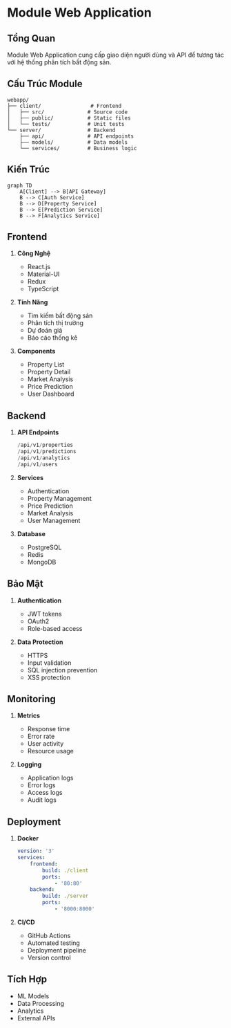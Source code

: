 # Module Web Application

## Tổng Quan

Module Web Application cung cấp giao diện người dùng và API để tương tác với hệ thống phân tích bất động sản.

## Cấu Trúc Module

```
webapp/
├── client/                # Frontend
│   ├── src/              # Source code
│   ├── public/           # Static files
│   └── tests/            # Unit tests
└── server/               # Backend
    ├── api/              # API endpoints
    ├── models/           # Data models
    └── services/         # Business logic
```

## Kiến Trúc

```mermaid
graph TD
    A[Client] --> B[API Gateway]
    B --> C[Auth Service]
    B --> D[Property Service]
    B --> E[Prediction Service]
    B --> F[Analytics Service]
```

## Frontend

1. **Công Nghệ**

    - React.js
    - Material-UI
    - Redux
    - TypeScript

2. **Tính Năng**

    - Tìm kiếm bất động sản
    - Phân tích thị trường
    - Dự đoán giá
    - Báo cáo thống kê

3. **Components**
    - Property List
    - Property Detail
    - Market Analysis
    - Price Prediction
    - User Dashboard

## Backend

1. **API Endpoints**

    ```python
    /api/v1/properties
    /api/v1/predictions
    /api/v1/analytics
    /api/v1/users
    ```

2. **Services**

    - Authentication
    - Property Management
    - Price Prediction
    - Market Analysis
    - User Management

3. **Database**
    - PostgreSQL
    - Redis
    - MongoDB

## Bảo Mật

1. **Authentication**

    - JWT tokens
    - OAuth2
    - Role-based access

2. **Data Protection**
    - HTTPS
    - Input validation
    - SQL injection prevention
    - XSS protection

## Monitoring

1. **Metrics**

    - Response time
    - Error rate
    - User activity
    - Resource usage

2. **Logging**
    - Application logs
    - Error logs
    - Access logs
    - Audit logs

## Deployment

1. **Docker**

    ```yaml
    version: '3'
    services:
        frontend:
            build: ./client
            ports:
                - '80:80'
        backend:
            build: ./server
            ports:
                - '8000:8000'
    ```

2. **CI/CD**
    - GitHub Actions
    - Automated testing
    - Deployment pipeline
    - Version control

## Tích Hợp

-   ML Models
-   Data Processing
-   Analytics
-   External APIs

